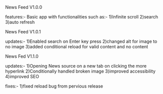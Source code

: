 News Feed V1.0.0

features:-
Basic app with functionalities such as:-
1)Infinite scroll
2)search
3)auto refresh


News Feed V1.0.1

updates:-
1)Enabled search on Enter key press
2)changed alt for image to no image
3)added conditional reload for valid content and no content


News Fed V1.1.0

updates:-
1)Opening News source on a new tab on clicking the more hyperlink
2)Conditionally handled broken image
3)improved accessibility
4)improved SEO

fixes:-
1)fixed reload bug from pervious release
